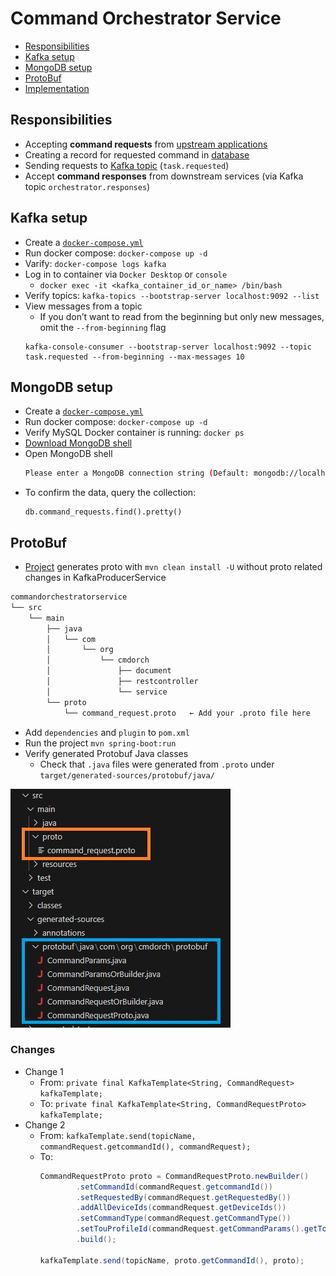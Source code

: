 # Command Orchestrator Service
- [Responsibilities](#responsibilities)
- [Kafka setup](#kafka-setup)
- [MongoDB setup](#mongodb-setup)
- [ProtoBuf](#protobuf)
- [Implementation](commandorchestratorservice/README.md)
## Responsibilities
* Accepting **command requests** from [upstream applications](docs/post/README.md)
* Creating a record for requested command in [database](docs/dbschema/README.md)
* Sending requests to [Kafka topic](docs/kafkatopic/README.md) (`task.requested`)
* Accept **command responses** from downstream services (via Kafka topic `orchestrator.responses`)

## Kafka setup
- Create a [`docker-compose.yml`](kafkasetup/docker-compose.yml)
- Run docker compose: `docker-compose up -d`
- Varify: `docker-compose logs kafka`
- Log in to container via `Docker Desktop` or `console`
  - `docker exec -it <kafka_container_id_or_name> /bin/bash`
- Verify topics: `kafka-topics --bootstrap-server localhost:9092 --list`
- View messages from a topic
  - If you don’t want to read from the beginning but only new messages, omit the `--from-beginning` flag
  ```
  kafka-console-consumer --bootstrap-server localhost:9092 --topic task.requested --from-beginning --max-messages 10
  ```
## MongoDB setup
- Create a [`docker-compose.yml`](mongodbsetup/docker-compose.yml)
- Run docker compose: `docker-compose up -d`
- Verify MySQL Docker container is running: `docker ps`
- [Download MongoDB shell](https://www.mongodb.com/try/download/shell)
- Open MongoDB shell
  ```bash
  Please enter a MongoDB connection string (Default: mongodb://localhost/): mongodb://root:root123@localhost:27017/admin
  ```
- To confirm the data, query the collection:
  ```
  db.command_requests.find().pretty()
  ```
## ProtoBuf
- [Project](commandorchestratorservicewithproto/README.md) generates proto with `mvn clean install -U` without proto related changes in KafkaProducerService
```markdown
commandorchestratorservice
└── src
    └── main
        ├── java
        │   └── com
        │       └── org
        │           └── cmdorch
        │               ├── document
        │               ├── restcontroller
        │               └── service
        └── proto
            └── command_request.proto   ← Add your .proto file here
```
- Add `dependencies` and `plugin` to `pom.xml`
- Run the project `mvn spring-boot:run`
- Verify generated Protobuf Java classes
  - Check that `.java` files were generated from `.proto` under `target/generated-sources/protobuf/java/`
<img src="images/protobuf.jpg">  

### Changes
- Change 1
  - From: `private final KafkaTemplate<String, CommandRequest> kafkaTemplate;`
  - To:  `private final KafkaTemplate<String, CommandRequestProto> kafkaTemplate;`
- Change 2
  - From: `kafkaTemplate.send(topicName, commandRequest.getcommandId(), commandRequest);`
  - To:
    ```java
    CommandRequestProto proto = CommandRequestProto.newBuilder()
            .setCommandId(commandRequest.getcommandId())
            .setRequestedBy(commandRequest.getRequestedBy())
            .addAllDeviceIds(commandRequest.getDeviceIds())
            .setCommandType(commandRequest.getCommandType())
            .setTouProfileId(commandRequest.getCommandParams().getTouProfileId())
            .build();

    kafkaTemplate.send(topicName, proto.getCommandId(), proto);
    ```
